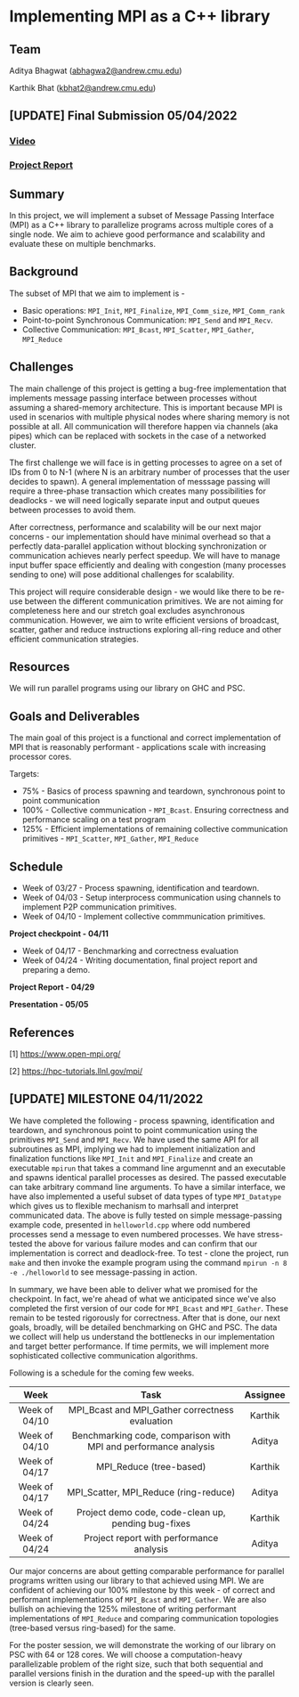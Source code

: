 # Implementing MPI as a C++ library

## Team 
Aditya Bhagwat (abhagwa2@andrew.cmu.edu)

Karthik Bhat   (kbhat2@andrew.cmu.edu)

## [UPDATE] Final Submission 05/04/2022

### [Video](https://drive.google.com/file/d/1QER2JAOguoybMdFqD6Aq3Wxb-heA5BLk/view?usp=sharing)

### [Project Report](https://github.com/razered/15-618-Project/blob/main/report/15-618_Project-Report.pdf)

## Summary
In this project, we will implement a subset of Message Passing Interface (MPI) as a C++ library to parallelize programs across multiple cores of a single node. We aim to achieve good performance and scalability and evaluate these on multiple benchmarks. 

## Background 
The subset of MPI that we aim to implement is - 
* Basic operations: `MPI_Init`, `MPI_Finalize`, `MPI_Comm_size`, `MPI_Comm_rank`
* Point-to-point Synchronous Communication: `MPI_Send` and `MPI_Recv`.
* Collective Communication: `MPI_Bcast`, `MPI_Scatter`, `MPI_Gather`, `MPI_Reduce`

## Challenges
The main challenge of this project is getting a bug-free implementation that implements message passing interface between processes without assuming a shared-memory architecture. This is important because MPI is used in scenarios with multiple physical nodes where sharing memory is not possible at all. All communication will therefore happen via channels (aka pipes) which can be replaced with sockets in the case of a networked cluster. 

The first challenge we will face is in getting processes to agree on a set of IDs from 0 to N-1 (where N is an arbitrary number of processes that the user decides to spawn). A general implementation of messsage passing will require a three-phase transaction which creates many possibilities for deadlocks - we will need logically separate input and output queues between processes to avoid them. 

After correctness, performance and scalability will be our next major concerns - our implementation should have minimal overhead so that a perfectly data-parallel application without blocking synchronization or communication achieves nearly perfect speedup. We will have to manage input buffer space efficiently and dealing with congestion (many processes sending to one) will pose additional challenges for scalability.

This project will require considerable design - we would like there to be re-use between the different communication primitives. We are not aiming for completeness here and our stretch goal excludes asynchronous communication. However, we aim to write efficient versions of broadcast, scatter, gather and reduce instructions exploring all-ring reduce and other efficient communication strategies. 


## Resources
We will run parallel programs using our library on GHC and PSC.

## Goals and Deliverables
The main goal of this project is a functional and correct implementation of MPI that is reasonably performant - applications scale with increasing processor cores.

Targets:
* 75%  - Basics of process spawning and teardown, synchronous point to point communication
* 100% - Collective communication - `MPI_Bcast`. Ensuring correctness and performance scaling on a test program
* 125% - Efficient implementations of remaining collective communication primitives - `MPI_Scatter`, `MPI_Gather`, `MPI_Reduce`

## Schedule
* Week of 03/27 - Process spawning, identification and teardown.
* Week of 04/03 - Setup interprocess communication using channels to implement P2P communication primitives.
* Week of 04/10 - Implement collective commmunication primitives.

**Project checkpoint  - 04/11**  
* Week of 04/17 - Benchmarking and correctness evaluation
* Week of 04/24 - Writing documentation, final project report and preparing a demo.  

**Project Report      - 04/29**

**Presentation        - 05/05**

## References
[1] https://www.open-mpi.org/

[2] https://hpc-tutorials.llnl.gov/mpi/


## [UPDATE] MILESTONE 04/11/2022

We have completed the following - process spawning, identification and teardown, and synchronous point to point communication using the primitives `MPI_Send` and `MPI_Recv`. We have used the same API for all subroutines as MPI, implying we had to implement initialization and finalization functions like `MPI_Init` and `MPI_Finalize` and create an executable `mpirun` that takes a command line argumennt and an executable and spawns identical parallel processes as desired. The passed executable can take arbitrary command line arguments. To have a similar interface, we have also implemented a useful subset of data types of type `MPI_Datatype` which gives us to flexible mechanism to marhsall and interpret communicated data. The above is fully tested on simple message-passing example code, presented in `helloworld.cpp` where odd numbered processes send a message to even numbered processes. We have stress-tested the above for various failure modes and can confirm that our implementation is correct and deadlock-free.
To test - clone the project, run `make` and then invoke the example program using the command `mpirun -n 8 -e ./helloworld` to see message-passing in action. 

In summary, we have been able to deliver what we promised for the checkpoint. In fact, we're ahead of what we anticipated since we've also completed the first version of our code for `MPI_Bcast` and `MPI_Gather`. These remain to be tested rigorously for correctness. After that is done, our next goals, broadly, will be detailed benchmarking on GHC and PSC. The data we collect will help us understand the bottlenecks in our implementation and target better performance. If time permits, we will implement more sophisticated collective communication algorithms.

Following is a schedule for the coming few weeks. 

| Week | Task | Assignee |
| :-: | :-: | :-: |
|  Week of 04/10 | MPI_Bcast and MPI_Gather correctness evaluation| Karthik|
|  Week of 04/10 | Benchmarking code,  comparison with MPI and performance analysis | Aditya|
|  Week of 04/17 | MPI_Reduce (tree-based) | Karthik|
|  Week of 04/17 | MPI_Scatter, MPI_Reduce (ring-reduce) | Aditya|
|  Week of 04/24 | Project demo code, code-clean up, pending bug-fixes | Karthik|
|  Week of 04/24 | Project report with performance analysis  | Aditya|

Our major concerns are about getting comparable performance for parallel programs written using our library to that achieved using MPI. We are confident of achieving our 100% milestone by this week - of correct and performant implementations of `MPI_Bcast` and `MPI_Gather`. We are also bullish on achieving the 125% milestone of writing performant implementations of `MPI_Reduce` and comparing communication topologies (tree-based versus ring-based) for the same.

For the poster session, we will demonstrate the working of our library on PSC with 64 or 128 cores. We will choose a computation-heavy parallelizable problem of the right size, such that both sequential and parallel versions finish in the duration and the speed-up with the parallel version is clearly seen.
